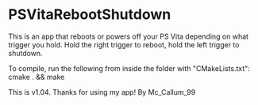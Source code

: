 # PSVitaRebootShutdown
This is an app that reboots or powers off your PS Vita depending on what trigger you hold. Hold the right trigger to reboot, hold the left trigger to shutdown.

To compile, run the following from inside the folder with "CMakeLists.txt": 
cmake . && make

This is v1.04. 
Thanks for using my app! By Mc_Callum_99

